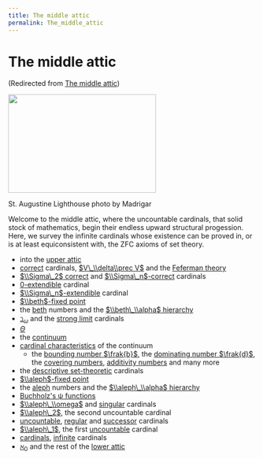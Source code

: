 ```yaml
---
title: The middle attic
permalink: The_middle_attic
---
```

# The middle attic






(Redirected from [The middle
attic](/index.php?title=The_middle_attic&redirect=no "The middle attic"))








<a href="/File:StAugustineLighthouse.jpg" class="image"><img src="/web/20191005075438im_/http://cantorsattic.info/images/thumb/3/3d/StAugustineLighthouse.jpg/300px-StAugustineLighthouse.jpg" class="thumbimage" srcset="/web/20191005075438im_/http://cantorsattic.info/images/thumb/3/3d/StAugustineLighthouse.jpg/450px-StAugustineLighthouse.jpg 1.5x, /web/20191005075438im_/http://cantorsattic.info/images/3/3d/StAugustineLighthouse.jpg 2x" width="300" height="200" /></a>



<a href="/File:StAugustineLighthouse.jpg" class="internal" title="Enlarge"></a>


St. Augustine Lighthouse photo by Madrigar




Welcome to the middle attic, where the uncountable cardinals, that solid
stock of mathematics, begin their endless upward structural progession.
Here, we survey the infinite cardinals whose existence can be proved in,
or is at least equiconsistent with, the ZFC axioms of set theory.

-   into the [upper
    attic](/Upper_attic "Upper attic")
-   <a href="/Correct" class="mw-redirect" title="Correct">correct</a>
    cardinals, [$V\_\\delta\\prec
    V$](/Reflecting "Reflecting")
    and the [Feferman
    theory](/Reflecting#Feferman_theory "Reflecting")
-   [$\\Sigma\_2$
    correct](/Reflecting#Sigma_2_correct_cardinals "Reflecting")
    and
    [$\\Sigma\_n$-correct](/Reflecting "Reflecting")
    cardinals
-   [0-extendible](/Extendible#-extendible_cardinals "Extendible")
    cardinal
-   [$\\Sigma\_n$-extendible](/Extendible#Sigma_n-extendible_cardinals "Extendible")
    cardinal
-   [$\\beth$-fixed
    point](/Beth#beth_fixed_point "Beth")
-   the [beth](/Beth "Beth")
    numbers and the [$\\beth\_\\alpha$
    hierarchy](/Beth "Beth")
-   <a href="/Beth_omega" class="mw-redirect" title="Beth omega">$\beth_\omega$</a>
    and the
    <a href="/Strong_limit" class="mw-redirect" title="Strong limit">strong limit</a>
    cardinals
-   <a href="/Theta" class="mw-redirect" title="Theta">$\Theta$</a>
-   the
    [continuum](/Continuum "Continuum")
-   [cardinal
    characteristics](/Cardinal_characteristics "Cardinal characteristics")
    of the continuum
    -   the
        <a href="/Bounding_number" class="mw-redirect" title="Bounding number">bounding number $\frak{b}$</a>,
        the
        <a href="/Dominating_number" class="mw-redirect" title="Dominating number">dominating number $\frak{d}$</a>,
        the
        <a href="/Covering_number" class="mw-redirect" title="Covering number">covering numbers</a>,
        <a href="/Additivity_number" class="mw-redirect" title="Additivity number">additivity numbers</a>
        and many more
-   the
    <a href="/Descriptive_set_theory" class="mw-redirect" title="Descriptive set theory">descriptive set-theoretic</a>
    cardinals
-   [$\\aleph$-fixed
    point](/Aleph#aleph_fixed_point "Aleph")
-   the
    [aleph](/Aleph "Aleph")
    numbers and the [$\\aleph\_\\alpha$
    hierarchy](/Aleph "Aleph")
-   [Buchholz's ψ
    functions](/Buchholz%27s_%CF%88_functions "Buchholz's ψ functions")
-   [$\\aleph\_\\omega$](/Aleph#aleph_omega "Aleph")
    and
    <a href="/Singular" class="mw-redirect" title="Singular">singular</a>
    cardinals
-   [$\\aleph\_2$](/Aleph#aleph_two "Aleph"),
    the second uncountable cardinal
-   <a href="/Uncountable" class="mw-redirect" title="Uncountable">uncountable</a>,
    <a href="/Regular" class="mw-redirect" title="Regular">regular</a>
    and
    <a href="/Successor" class="mw-redirect" title="Successor">successor</a>
    cardinals
-   [$\\aleph\_1$](/Aleph#aleph_one "Aleph"),
    the first
    <a href="/Uncountable" class="mw-redirect" title="Uncountable">uncountable</a>
    cardinal
-   [cardinals](/Cardinal "Cardinal"),
    <a href="/Infinite" class="mw-redirect" title="Infinite">infinite</a>
    cardinals
-   <a href="/Aleph_zero" class="mw-redirect" title="Aleph zero">$\aleph_0$</a>
    and the rest of the [lower
    attic](/Lower_attic "Lower attic")


